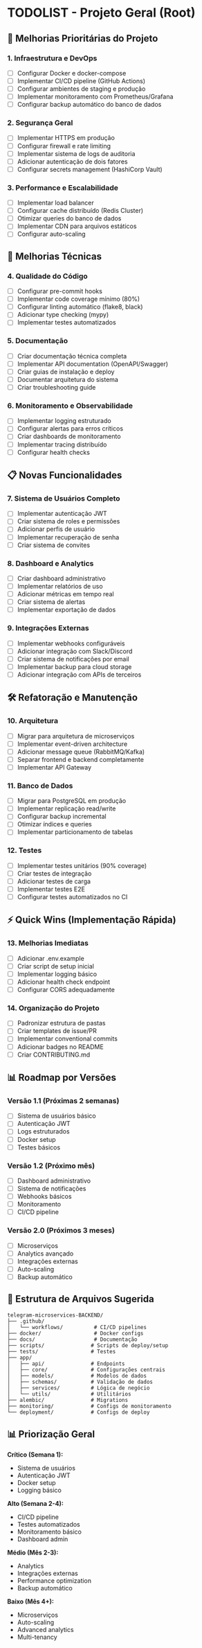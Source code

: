 # TODOLIST - Projeto Geral (Root)

## 🚀 Melhorias Prioritárias do Projeto

### 1. Infraestrutura e DevOps
- [ ] Configurar Docker e docker-compose
- [ ] Implementar CI/CD pipeline (GitHub Actions)
- [ ] Configurar ambientes de staging e produção
- [ ] Implementar monitoramento com Prometheus/Grafana
- [ ] Configurar backup automático do banco de dados

### 2. Segurança Geral
- [ ] Implementar HTTPS em produção
- [ ] Configurar firewall e rate limiting
- [ ] Implementar sistema de logs de auditoria
- [ ] Adicionar autenticação de dois fatores
- [ ] Configurar secrets management (HashiCorp Vault)

### 3. Performance e Escalabilidade
- [ ] Implementar load balancer
- [ ] Configurar cache distribuído (Redis Cluster)
- [ ] Otimizar queries do banco de dados
- [ ] Implementar CDN para arquivos estáticos
- [ ] Configurar auto-scaling

## 🔧 Melhorias Técnicas

### 4. Qualidade do Código
- [ ] Configurar pre-commit hooks
- [ ] Implementar code coverage mínimo (80%)
- [ ] Configurar linting automático (flake8, black)
- [ ] Adicionar type checking (mypy)
- [ ] Implementar testes automatizados

### 5. Documentação
- [ ] Criar documentação técnica completa
- [ ] Implementar API documentation (OpenAPI/Swagger)
- [ ] Criar guias de instalação e deploy
- [ ] Documentar arquitetura do sistema
- [ ] Criar troubleshooting guide

### 6. Monitoramento e Observabilidade
- [ ] Implementar logging estruturado
- [ ] Configurar alertas para erros críticos
- [ ] Criar dashboards de monitoramento
- [ ] Implementar tracing distribuído
- [ ] Configurar health checks

## 📋 Novas Funcionalidades

### 7. Sistema de Usuários Completo
- [ ] Implementar autenticação JWT
- [ ] Criar sistema de roles e permissões
- [ ] Adicionar perfis de usuário
- [ ] Implementar recuperação de senha
- [ ] Criar sistema de convites

### 8. Dashboard e Analytics
- [ ] Criar dashboard administrativo
- [ ] Implementar relatórios de uso
- [ ] Adicionar métricas em tempo real
- [ ] Criar sistema de alertas
- [ ] Implementar exportação de dados

### 9. Integrações Externas
- [ ] Implementar webhooks configuráveis
- [ ] Adicionar integração com Slack/Discord
- [ ] Criar sistema de notificações por email
- [ ] Implementar backup para cloud storage
- [ ] Adicionar integração com APIs de terceiros

## 🛠️ Refatoração e Manutenção

### 10. Arquitetura
- [ ] Migrar para arquitetura de microserviços
- [ ] Implementar event-driven architecture
- [ ] Adicionar message queue (RabbitMQ/Kafka)
- [ ] Separar frontend e backend completamente
- [ ] Implementar API Gateway

### 11. Banco de Dados
- [ ] Migrar para PostgreSQL em produção
- [ ] Implementar replicação read/write
- [ ] Configurar backup incremental
- [ ] Otimizar índices e queries
- [ ] Implementar particionamento de tabelas

### 12. Testes
- [ ] Implementar testes unitários (90% coverage)
- [ ] Criar testes de integração
- [ ] Adicionar testes de carga
- [ ] Implementar testes E2E
- [ ] Configurar testes automatizados no CI

## ⚡ Quick Wins (Implementação Rápida)

### 13. Melhorias Imediatas
- [ ] Adicionar .env.example
- [ ] Criar script de setup inicial
- [ ] Implementar logging básico
- [ ] Adicionar health check endpoint
- [ ] Configurar CORS adequadamente

### 14. Organização do Projeto
- [ ] Padronizar estrutura de pastas
- [ ] Criar templates de issue/PR
- [ ] Implementar conventional commits
- [ ] Adicionar badges no README
- [ ] Criar CONTRIBUTING.md

## 📊 Roadmap por Versões

### Versão 1.1 (Próximas 2 semanas)
- [ ] Sistema de usuários básico
- [ ] Autenticação JWT
- [ ] Logs estruturados
- [ ] Docker setup
- [ ] Testes básicos

### Versão 1.2 (Próximo mês)
- [ ] Dashboard administrativo
- [ ] Sistema de notificações
- [ ] Webhooks básicos
- [ ] Monitoramento
- [ ] CI/CD pipeline

### Versão 2.0 (Próximos 3 meses)
- [ ] Microserviços
- [ ] Analytics avançado
- [ ] Integrações externas
- [ ] Auto-scaling
- [ ] Backup automático

## 🔄 Estrutura de Arquivos Sugerida

```
telegram-microservices-BACKEND/
├── .github/
│   └── workflows/          # CI/CD pipelines
├── docker/                 # Docker configs
├── docs/                   # Documentação
├── scripts/               # Scripts de deploy/setup
├── tests/                 # Testes
├── app/
│   ├── api/               # Endpoints
│   ├── core/              # Configurações centrais
│   ├── models/            # Modelos de dados
│   ├── schemas/           # Validação de dados
│   ├── services/          # Lógica de negócio
│   └── utils/             # Utilitários
├── alembic/               # Migrations
├── monitoring/            # Configs de monitoramento
└── deployment/            # Configs de deploy
```

## 📊 Priorização Geral

**Crítico (Semana 1):**
- Sistema de usuários
- Autenticação JWT
- Docker setup
- Logging básico

**Alto (Semana 2-4):**
- CI/CD pipeline
- Testes automatizados
- Monitoramento básico
- Dashboard admin

**Médio (Mês 2-3):**
- Analytics
- Integrações externas
- Performance optimization
- Backup automático

**Baixo (Mês 4+):**
- Microserviços
- Auto-scaling
- Advanced analytics
- Multi-tenancy
